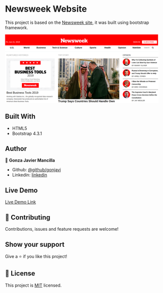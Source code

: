 # Newsweek Website

This project is based on the <a href="https://www.newsweek.com/">Newsweek site</a>, it was built using bootstrap framework. 


![screenshot](./img/newsweek.png)


## Built With

- HTML5
- Bootstrap 4.3.1

## Author

👤 **Gonza Javier Mancilla**

- Github: [@github/gonjavi](https://github.com/gonjavi)
- Linkedin: [linkedin](https://www.linkedin.com/in/g-javier-mancilla-a686a9178/)

## Live Demo

[Live Demo Link](https://gonjavi.github.io/HMTL5BOOTSTRAPNewsweek/)


## 🤝 Contributing

Contributions, issues and feature requests are welcome!


## Show your support

Give a ⭐️ if you like this project!


## 📝 License

This project is [MIT](lic.url) licensed.










